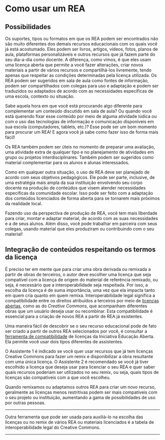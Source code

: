 # Como usar um REA

## Possibilidades 
Os suportes, tipos ou formatos em que os REA podem ser encontrados não são muito diferentes dos demais recursos educacionais com os quais você já está acostumado. Eles podem ser livros, artigos, vídeos, fotos, planos de aula, plataformas personalizáveis e outros recursos que já fazem parte do seu dia-a-dia como docente. A diferença, como vimos, é que eles usam uma licença aberta que permite a você fazer alterações, criar novos materiais a partir de vários recursos e compartilhá-los livremente, tendo apenas que respeitar as condições determinadas pela licença utilizada.
Os REA podem ser sugeridos em sala de aula como fontes de informação, podem ser compartilhados com colegas para uso e adaptação e podem ser traduzidos ou adaptados de acordo com as necessidades específicas de uma escola, contexto ou situação.

Sabe aquela hora em que você está procurando algo diferente para complementar um conteúdo discutido em sala de aula? Ou quando você está querendo fixar esse conteúdo por meio de alguma atividade lúdica ou com o uso das tecnologias de informação e comunicação disponíveis em sua escola (computadores, tablets, etc.)? Esse pode ser um bom momento para procurar um REA! E agora você já sabe como fazer isso de forma mais fácil!

Os REA também podem ser úteis no momento de preparar uma avaliação, uma atividade extra de qualquer tipo e no planejamento de atividades em grupo ou projetos interdisciplinares. Também podem ser sugeridos como material complementar para os alunos e alunas interessados.

Como em qualquer outra situação, o uso de REA deve ser planejado de acordo com seus objetivos pedagógicos. Ele pode ser parte, inclusive, de uma estratégia mais ampla da sua instituição envolvendo seu corpo docente na produção de conteúdos que visem atender necessidades específicas da comunidade escolar. Isso pode ser feito com a adaptação dos conteúdos licenciados de forma aberta para se tornarem mais próximos da realidade local.

Fazendo uso da perspectiva de produção de REA, você tem mais liberdade para criar, montar e adaptar material, de acordo com as suas necessidades e a de seus alunos. Além disso, você pode trabalhar em parceira com seus colegas, usando material que eles produziram ou contribuindo com o seu material!

## Integração de conteúdos respeitando os termos da licença
É preciso ter em mente que para criar uma obra derivada ou remixada a partir de obras de terceiros, o autor deve escolher uma licença que seja compatível com a licença de origem do material de referência remixado, ou seja, é necessário que a interoperabilidade seja respeitada. Por isso, a escolha da licença é de suma importância, uma vez que ela impacta tanto em quem cria quanto em quem remixa.
Interoperabilidade legal significa a compatibilidade entre os direitos atribuídos a terceiros por meio de [licenças abertas](https://github.com/pamellabiotec/CLEA/blob/master/M2-Licencas_abertas.md), como as do *Creative Commons*, que acompanham diferentes obras que um usuário deseja usar ou recombinar. Esta compatibilidade é essencial para a criação de novos REA a partir de REA já existentes.

Uma maneira fácil de descobrir se o seu recurso educacional pode de fato ser criado a partir de outros REA selecionados por você, é consultar a [ferramenta de compatibilidade](http://aberta.org.br/compatibilidade/) de licenças da Iniciativa Educação Aberta. Ela permite você usar dois tipos diferentes de assistentes.

O Assistente 1 é indicado se você quer usar recursos que já tem licenças Creative Commons  para fazer um remix e disponibilizar a obra resultante com uma única licença. O Assistente 2 é recomendado se você já tiver escolhido a licença que deseja usar para licenciar o seu REA e quer saber quais recursos poderiam ser utilizados no seu remix, ou seja, quais tipos de licenças são compatíveis com a que você escolheu.

Quando remixamos ou adaptamos outros REA para criar um novo recurso, geralmente as licenças menos restritivas podem ser mais compatíveis com o seu projeto ou instituição, aumentando a gama de possibilidades de uso por outras pessoas.

***
Outra ferramenta que pode ser usada para auxiliá-lo na escolha das licenças ou no remix de vários REA ou materiais licenciados é a tabela de interoperabilidade legal do Creative Commons. 

***